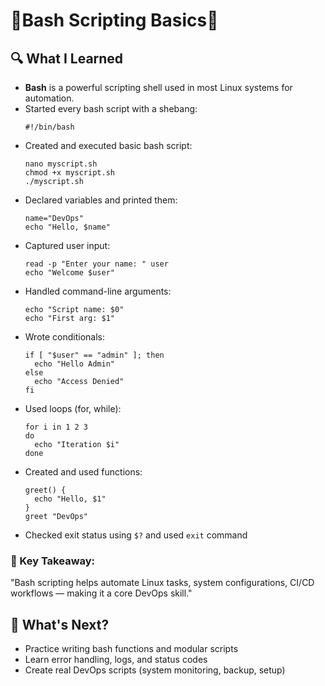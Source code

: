 <!DOCTYPE html>
<html lang="en">
<head>
  <meta charset="UTF-8">

</head>
<body>

  <h1>📅Bash Scripting Basics🚀</h1>
  

  <h2>🔍 What I Learned</h2>
  <ul>
    <li><strong>Bash</strong> is a powerful scripting shell used in most Linux systems for automation.</li>
    <li>Started every bash script with a shebang:
      <pre><code>#!/bin/bash</code></pre>
    </li>
    <li>Created and executed basic bash script:
      <pre><code>nano myscript.sh
chmod +x myscript.sh
./myscript.sh</code></pre>
    </li>
    <li>Declared variables and printed them:
      <pre><code>name="DevOps"
echo "Hello, $name"</code></pre>
    </li>
    <li>Captured user input:
      <pre><code>read -p "Enter your name: " user
echo "Welcome $user"</code></pre>
    </li>
    <li>Handled command-line arguments:
      <pre><code>echo "Script name: $0"
echo "First arg: $1"</code></pre>
    </li>
    <li>Wrote conditionals:
      <pre><code>if [ "$user" == "admin" ]; then
  echo "Hello Admin"
else
  echo "Access Denied"
fi</code></pre>
    </li>
    <li>Used loops (for, while):
      <pre><code>for i in 1 2 3
do
  echo "Iteration $i"
done</code></pre>
    </li>
    <li>Created and used functions:
      <pre><code>greet() {
  echo "Hello, $1"
}
greet "DevOps"</code></pre>
    </li>
    <li>Checked exit status using <code>$?</code> and used <code>exit</code> command</li>
  </ul>

  <h3>🧠 Key Takeaway:</h3>
  <p>"Bash scripting helps automate Linux tasks, system configurations, CI/CD workflows — making it a core DevOps skill."</p>

  <h2>📍 What's Next?</h2>
  <ul>
    <li>Practice writing bash functions and modular scripts</li>
    <li>Learn error handling, logs, and status codes</li>
    <li>Create real DevOps scripts (system monitoring, backup, setup)</li>
  </ul>

</body>
</html>
